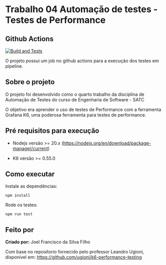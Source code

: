 # Trabalho 04 Automação de testes - Testes de Performance

## Github Actions

[![Build and Tests](https://github.com/JoelFrancisco/JoelFrancisco-Turma02-Performance/actions/workflows/node.js.yml/badge.svg?branch=master)](https://github.com/JoelFrancisco/JoelFrancisco-Turma02-Performance/actions/workflows/node.js.yml)

O projeto possui um job no github actions para a execução dos testes em pipeline.

## Sobre o projeto

O projeto foi desenvolvido como o quarto trabalho da disciplina de Automação de Testes do curso de Engenharia de Software - SATC 

O objetivo era aprender o uso de testes de Performance com a ferramenta Grafana K6, uma poderosa ferramenta para testes de performance.

## Pré requisitos para execução

- Nodejs versão >= 20.x
    (https://nodejs.org/en/download/package-manager/current)

- K6 versão >= 0.55.0 

## Como executar

Instale as dependências:

```
npm install
```

Rode os testes:

```
npm run test
```

## Feito por

**Criado por:** Joel Francisco da Silva Filho

Com base no reposítorio fornecido pelo professor Leandro Ugioni, disponível em: https://github.com/ugioni/k6-performance-testing